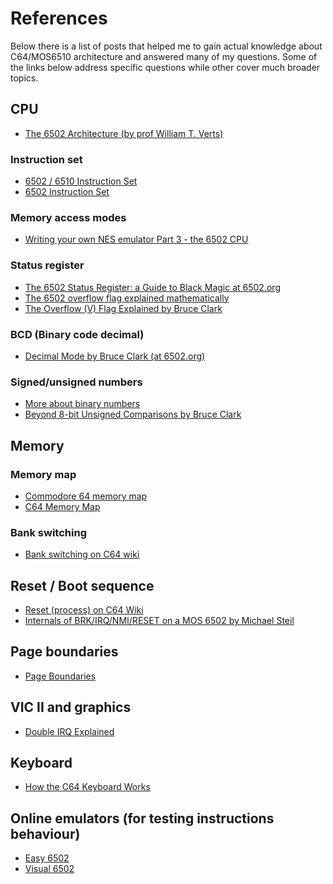 # References

Below there is a list of posts that helped me to gain actual knowledge about C64/MOS6510 architecture
and answered many of my questions. Some of the links below address specific questions while other
cover much broader topics.

## CPU

- [The 6502 Architecture (by prof William T. Verts)](https://people.cs.umass.edu/~verts/cmpsci201/spr_2004/Lecture_02_2004-01-30_The_6502_processor.pdf)

### Instruction set

- [6502 / 6510 Instruction Set](https://c64os.com/post/6502instructions)
- [6502 Instruction Set](https://www.masswerk.at/6502/6502_instruction_set.html#LSR)

### Memory access modes

- [Writing your own NES emulator Part 3 - the 6502 CPU](https://yizhang82.dev/nes-emu-cpu)

### Status register

- [The 6502 Status Register: a Guide to Black Magic at 6502.org](http://forum.6502.org/viewtopic.php?f=2&t=6099)
- [The 6502 overflow flag explained mathematically](https://www.righto.com/2012/12/the-6502-overflow-flag-explained.html)
- [The Overflow (V) Flag Explained by Bruce Clark](http://www.6502.org/tutorials/vflag.html)

### BCD (Binary code decimal)

- [Decimal Mode by Bruce Clark (at 6502.org)](http://6502.org/tutorials/decimal_mode.html)

### Signed/unsigned numbers

- [More about binary numbers](http://www.emulator101.com/more-about-binary-numbers.html)
- [Beyond 8-bit Unsigned Comparisons by Bruce Clark](http://www.6502.org/tutorials/compare_beyond.html)

## Memory

### Memory map

- [Commodore 64 memory map](https://sta.c64.org/cbm64mem.html)
- [C64 Memory Map](https://www.pagetable.com/c64ref/c64mem/)

### Bank switching

- [Bank switching on C64 wiki](https://www.c64-wiki.com/wiki/Bank_Switching)

## Reset / Boot sequence

- [Reset (process) on C64 Wiki](https://www.c64-wiki.com/wiki/Reset_%28Process%29)
- [Internals of BRK/IRQ/NMI/RESET on a MOS 6502 by Michael Steil](https://www.pagetable.com/?p=410)

## Page boundaries

- [Page Boundaries](http://forum.6502.org/viewtopic.php?t=469)

## VIC II and graphics

- [Double IRQ Explained](https://codebase64.org/doku.php?id=base:double_irq_explained)

## Keyboard

- [How the C64 Keyboard Works](https://www.c64os.com/post/howthekeyboardworks)

## Online emulators (for testing instructions behaviour)

- [Easy 6502](https://skilldrick.github.io/easy6502/)
- [Visual 6502](http://visual6502.org/JSSim/expert.html)
